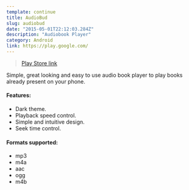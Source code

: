 ```yaml
---
template: continue
title: AudioBud
slug: audiobud
date: "2015-05-01T22:12:03.284Z"
description: "Audiobook Player"
category: Android
link: https://play.google.com/
---
```


> [Play Store link](https://play.google.com/)

Simple, great looking and easy to use audio book player to play books already present on your phone.

#### Features:

- Dark theme.
- Playback speed control.
- Simple and intuitive design.
- Seek time control.

#### Formats supported:

- mp3
- m4a
- aac
- ogg
- m4b
